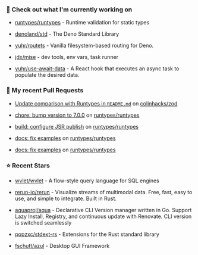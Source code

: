 ### 👷 Check out what I'm currently working on



- [runtypes/runtypes](https://github.com/runtypes/runtypes) - Runtime validation for static types

- [denoland/std](https://github.com/denoland/std) - The Deno Standard Library

- [yuhr/routets](https://github.com/yuhr/routets) - Vanilla filesystem-based routing for Deno.

- [jdx/mise](https://github.com/jdx/mise) - dev tools, env vars, task runner

- [yuhr/use-await-data](https://github.com/yuhr/use-await-data) - A React hook that executes an async task to populate the desired data.

### 🔨 My recent Pull Requests



- [Update comparison with Runtypes in `README.md`](https://github.com/colinhacks/zod/pull/3949) on [colinhacks/zod](https://github.com/colinhacks/zod)

- [chore: bump version to 7.0.0](https://github.com/runtypes/runtypes/pull/467) on [runtypes/runtypes](https://github.com/runtypes/runtypes)

- [build: configure JSR publish](https://github.com/runtypes/runtypes/pull/466) on [runtypes/runtypes](https://github.com/runtypes/runtypes)

- [docs: fix examples](https://github.com/runtypes/runtypes/pull/465) on [runtypes/runtypes](https://github.com/runtypes/runtypes)

- [docs: fix examples](https://github.com/runtypes/runtypes/pull/464) on [runtypes/runtypes](https://github.com/runtypes/runtypes)

### ⭐ Recent Stars



- [wvlet/wvlet](https://github.com/wvlet/wvlet) - A flow-style query language for SQL engines

- [rerun-io/rerun](https://github.com/rerun-io/rerun) - Visualize streams of multimodal data. Free, fast, easy to use, and simple to integrate. Built in Rust.

- [aquaproj/aqua](https://github.com/aquaproj/aqua) - Declarative CLI Version manager written in Go. Support Lazy Install, Registry, and continuous update with Renovate. CLI version is switched seamlessly

- [popzxc/stdext-rs](https://github.com/popzxc/stdext-rs) - Extensions for the Rust standard library

- [fschutt/azul](https://github.com/fschutt/azul) - Desktop GUI Framework